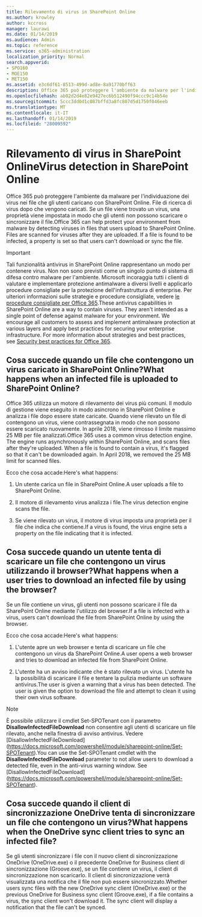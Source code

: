 ```yaml
---
title: Rilevamento di virus in SharePoint Online
ms.author: krowley
author: kccross
manager: laurawi
ms.date: 01/14/2019
ms.audience: Admin
ms.topic: reference
ms.service: o365-administration
localization_priority: Normal
search.appverid:
- SPO160
- MOE150
- MET150
ms.assetid: e3c6df61-8513-499d-ad8e-8a91770bff63
description: Office 365 può proteggere l'ambiente da malware per l'individuazione dei virus nei file che gli utenti caricano con SharePoint Online. File di ricerca di virus dopo che vengono caricati. Se un file viene trovato un virus, una proprietà viene impostata in modo che gli utenti non possono scaricare o sincronizzare il file.
ms.openlocfilehash: ab02d2d4e82e9427ec6b512490f94ccc9c14b54e
ms.sourcegitcommit: 5ccc3dd0d1c087bffd3a8fc807d5d1750f046eeb
ms.translationtype: MT
ms.contentlocale: it-IT
ms.lasthandoff: 01/14/2019
ms.locfileid: "28009592"
---
```

# <a name="virus-detection-in-sharepoint-online"></a><span data-ttu-id="a5d41-105">Rilevamento di virus in SharePoint Online</span><span class="sxs-lookup"><span data-stu-id="a5d41-105">Virus detection in SharePoint Online</span></span>

<span data-ttu-id="a5d41-p102">Office 365 può proteggere l'ambiente da malware per l'individuazione dei virus nei file che gli utenti caricano con SharePoint Online. File di ricerca di virus dopo che vengono caricati. Se un file viene trovato un virus, una proprietà viene impostata in modo che gli utenti non possono scaricare o sincronizzare il file.</span><span class="sxs-lookup"><span data-stu-id="a5d41-p102">Office 365 can help protect your environment from malware by detecting viruses in files that users upload to SharePoint Online. Files are scanned for viruses after they are uploaded. If a file is found to be infected, a property is set so that users can't download or sync the file.</span></span>
  
> [!IMPORTANT]
> <span data-ttu-id="a5d41-p103">Tali funzionalità antivirus in SharePoint Online rappresentano un modo per contenere virus. Non non sono previsti come un singolo punto di sistema di difesa contro malware per l'ambiente. Microsoft incoraggia tutti i clienti di valutare e implementare protezione antimalware a diversi livelli e applicarlo procedure consigliate per la protezione dell'infrastruttura di enterprise. Per ulteriori informazioni sulle strategie e procedure consigliate, vedere [le procedure consigliate per Office 365](security-best-practices.md).</span><span class="sxs-lookup"><span data-stu-id="a5d41-p103">These antivirus capabilities in SharePoint Online are a way to contain viruses. They aren't intended as a single point of defense against malware for your environment. We encourage all customers to assess and implement antimalware protection at various layers and apply best practices for securing your enterprise infrastructure. For more information about strategies and best practices, see [Security best practices for Office 365](security-best-practices.md).</span></span> 
  
## <a name="what-happens-when-an-infected-file-is-uploaded-to-sharepoint-online"></a><span data-ttu-id="a5d41-113">Cosa succede quando un file che contengono un virus caricato in SharePoint Online?</span><span class="sxs-lookup"><span data-stu-id="a5d41-113">What happens when an infected file is uploaded to SharePoint Online?</span></span>

<span data-ttu-id="a5d41-p104">Office 365 utilizza un motore di rilevamento dei virus più comuni. Il modulo di gestione viene eseguito in modo asincrono in SharePoint Online e analizza i file dopo essere state caricate. Quando viene rilevato un file di contengono un virus, viene contrassegnata in modo che non possono essere scaricato nuovamente. In aprile 2018, viene rimosso il limite massimo 25 MB per file analizzati.</span><span class="sxs-lookup"><span data-stu-id="a5d41-p104">Office 365 uses a common virus detection engine. The engine runs asynchronously within SharePoint Online, and scans files after they're uploaded. When a file is found to contain a virus, it's flagged so that it can't be downloaded again. In April 2018, we removed the 25 MB limit for scanned files.</span></span>
  
<span data-ttu-id="a5d41-118">Ecco che cosa accade:</span><span class="sxs-lookup"><span data-stu-id="a5d41-118">Here's what happens:</span></span>
  
1. <span data-ttu-id="a5d41-119">Un utente carica un file in SharePoint Online.</span><span class="sxs-lookup"><span data-stu-id="a5d41-119">A user uploads a file to SharePoint Online.</span></span>
    
2. <span data-ttu-id="a5d41-120">Il motore di rilevamento virus analizza i file.</span><span class="sxs-lookup"><span data-stu-id="a5d41-120">The virus detection engine scans the file.</span></span>
    
3. <span data-ttu-id="a5d41-121">Se viene rilevato un virus, il motore di virus imposta una proprietà per il file che indica che contiene.</span><span class="sxs-lookup"><span data-stu-id="a5d41-121">If a virus is found, the virus engine sets a property on the file indicating that it is infected.</span></span>
    
## <a name="what-happens-when-a-user-tries-to-download-an-infected-file-by-using-the-browser"></a><span data-ttu-id="a5d41-122">Cosa succede quando un utente tenta di scaricare un file che contengono un virus utilizzando il browser?</span><span class="sxs-lookup"><span data-stu-id="a5d41-122">What happens when a user tries to download an infected file by using the browser?</span></span>

<span data-ttu-id="a5d41-123">Se un file contiene un virus, gli utenti non possono scaricare il file da SharePoint Online mediante l'utilizzo del browser.</span><span class="sxs-lookup"><span data-stu-id="a5d41-123">If a file is infected with a virus, users can't download the file from SharePoint Online by using the browser.</span></span>
  
<span data-ttu-id="a5d41-124">Ecco che cosa accade:</span><span class="sxs-lookup"><span data-stu-id="a5d41-124">Here's what happens:</span></span>
  
1. <span data-ttu-id="a5d41-125">L'utente apre un web browser e tenta di scaricare un file che contengono un virus da SharePoint Online.</span><span class="sxs-lookup"><span data-stu-id="a5d41-125">A user opens a web browser and tries to download an infected file from SharePoint Online.</span></span>
    
2. <span data-ttu-id="a5d41-p105">L'utente ha un avviso indicante che è stato rilevato un virus. L'utente ha la possibilità di scaricare il file e tentare la pulizia mediante un software antivirus.</span><span class="sxs-lookup"><span data-stu-id="a5d41-p105">The user is given a warning that a virus has been detected. The user is given the option to download the file and attempt to clean it using their own virus software.</span></span>

> [!NOTE]
> <span data-ttu-id="a5d41-p106">È possibile utilizzare il cmdlet Set-SPOTenant con il parametro **DisallowInfectedFileDownload** non consentire agli utenti di scaricare un file rilevato, anche nella finestra di avviso antivirus. Vedere [DisallowInfectedFileDownload] (https://docs.microsoft.com/powershell/module/sharepoint-online/Set-SPOTenant).</span><span class="sxs-lookup"><span data-stu-id="a5d41-p106">You can use the Set-SPOTenant cmdlet with the **DisallowInfectedFileDownload** parameter to not allow users to download a detected file, even in the anti-virus warning window. See [DisallowInfectedFileDownload] (https://docs.microsoft.com/powershell/module/sharepoint-online/Set-SPOTenant).</span></span>
    
## <a name="what-happens-when-the-onedrive-sync-client-tries-to-sync-an-infected-file"></a><span data-ttu-id="a5d41-130">Cosa succede quando il client di sincronizzazione OneDrive tenta di sincronizzare un file che contengono un virus?</span><span class="sxs-lookup"><span data-stu-id="a5d41-130">What happens when the OneDrive sync client tries to sync an infected file?</span></span>

<span data-ttu-id="a5d41-p107">Se gli utenti sincronizzare i file con il nuovo client di sincronizzazione OneDrive (OneDrive.exe) o il precedente OneDrive for Business client di sincronizzazione (Groove.exe), se un file contiene un virus, il client di sincronizzazione non scaricarlo. Il client di sincronizzazione verrà visualizzata una notifica che il file non può essere sincronizzato.</span><span class="sxs-lookup"><span data-stu-id="a5d41-p107">Whether users sync files with the new OneDrive sync client (OneDrive.exe) or the previous OneDrive for Business sync client (Groove.exe), if a file contains a virus, the sync client won't download it. The sync client will display a notification that the file can't be synced.</span></span>
  


